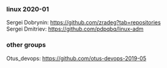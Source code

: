 ### linux 2020-01
Sergei Dobrynin: https://github.com/zradeg?tab=repositories    
Sergei Dmitriev: https://github.com/pdpqbq/linux-adm    

### other groups
Otus_devops: https://github.com/otus-devops-2019-05  
